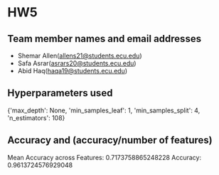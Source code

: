 # HW5

## Team member names and email addresses

- Shemar Allen(allens21@students.ecu.edu)
- Safa Asrar(asrars20@students.ecu.edu)
- Abid Haq(haqa19@students.ecu.edu)


## Hyperparameters used

{'max_depth': None, 'min_samples_leaf': 1, 'min_samples_split': 4, 'n_estimators': 108}


## Accuracy and (accuracy/number of features)
Mean Accuracy across Features: 0.7173758865248228
Accuracy: 0.9613724576929048
